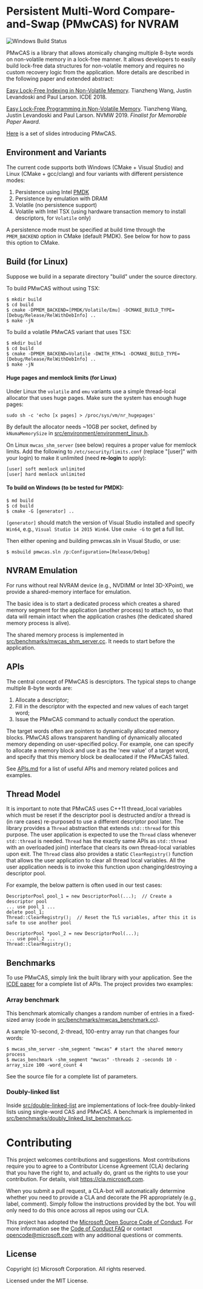 # Persistent Multi-Word Compare-and-Swap (PMwCAS) for NVRAM

![Windows Build Status](https://justinlevandoski.visualstudio.com/_apis/public/build/definitions/c59a8e03-b063-4da5-8b4b-b0092d61c7cb/3/badge "Windows Build Status")

PMwCAS is a library that allows atomically changing multiple 8-byte words on non-volatile memory in a lock-free manner. It allows developers to easily build lock-free data structures for non-volatile memory and requires no custom recovery logic from the application. More details are described in the following paper and extended abstract:

[Easy Lock-Free Indexing in Non-Volatile Memory](http://justinlevandoski.org/papers/ICDE18_mwcas.pdf).
Tianzheng Wang, Justin Levandoski and Paul Larson. ICDE 2018.

[Easy Lock-Free Programming in Non-Volatile Memory](http://www.cs.sfu.ca/~tzwang/pmwcas-nvmw.pdf).
Tianzheng Wang, Justin Levandoski and Paul Larson. NVMW 2019. *Finalist for Memorable Paper Award.*

[Here](http://www.cs.sfu.ca/~tzwang/pmwcas-slides.pdf) is a set of slides introducing PMwCAS.

## Environment and Variants

The current code supports both Windows (CMake + Visual Studio) and Linux (CMake + gcc/clang) and four variants with different persistence modes:

1. Persistence using Intel [PMDK](https://pmem.io)
2. Persistence by emulation with DRAM
3. Volatile (no persistence support)
4. Volatile with Intel TSX (using hardware transaction memory to install descriptors, for `Volatile` only)

A persistence mode must be specified at build time through the `PMEM_BACKEND` option in CMake (default PMDK). See below for how to pass this option to CMake.

## Build (for Linux)
Suppose we build in a separate directory "build" under the source directory.

To build PMwCAS without using TSX:
```
$ mkdir build
$ cd build
$ cmake -DPMEM_BACKEND=[PMDK/Volatile/Emu] -DCMAKE_BUILD_TYPE=[Debug/Release/RelWithDebInfo] ..
$ make -jN
```

To build a volatile PMwCAS variant that uses TSX:
```
$ mkdir build
$ cd build
$ cmake -DPMEM_BACKEND=Volatile -DWITH_RTM=1 -DCMAKE_BUILD_TYPE=[Debug/Release/RelWithDebInfo] ..
$ make -jN
```

#### Huge pages and memlock limits (for Linux)

Under Linux the `volatile` and `emu` variants use a simple thread-local allocator that uses huge pages. Make sure the system has enough huge pages:
```
sudo sh -c 'echo [x pages] > /proc/sys/vm/nr_hugepages'
```
By default the allocator needs ~10GB per socket, defined by `kNumaMemorySize` in [src/environment/environment_linux.h](./src/environment/environment_linux.h).

On Linux `mwcas_shm_server` (see below) requires a proper value for memlock limits. Add the following to `/etc/security/limits.conf` (replace "[user]" with your login) to make it unlimited (need **re-login** to apply):
```
[user] soft memlock unlimited
[user] hard memlock unlimited
```

#### To build on Windows (to be tested for PMDK):

```
$ md build
$ cd build
$ cmake -G [generator] ..
```

`[generator]` should match the version of Visual Studio installed and specify `Win64`, e.g., `Visual Studio 14 2015 Win64`. Use `cmake -G` to get a full list.

Then either opening and building pmwcas.sln in Visual Studio, or use:

```
$ msbuild pmwcas.sln /p:Configuration=[Release/Debug]
```

## NVRAM Emulation

For runs without real NVRAM device (e.g., NVDIMM or Intel 3D-XPoint), we provide a shared-memory interface for emulation. 

The basic idea is to start a dedicated process which creates a shared memory segment for the application (another process) to attach to, so that data will remain intact when the application crashes (the dedicated shared memory process is alive).

The shared memory process is implemented in [src/benchmarks/mwcas_shm_server.cc](./src/benchmarks/mwcas_shm_server.cc). It needs to start before the application.

## APIs

The central concept of PMwCAS is desrciptors. The typical steps to change multiple 8-byte words are:
1. Allocate a descriptor;
2. Fill in the descriptor with the expected and new values of each target word;
3. Issue the PMwCAS command to actually conduct the operation.

The target words often are pointers to dynamically allocated memory blocks. PMwCAS allows transparent handling of dynamically allocated memory depending on user-specified policy. For example, one can specify to allocate a memory block and use it as the 'new value' of a target word, and specify that this memory block be deallocated if the PMwCAS failed.

See [APIs.md](./APIs.md) for a list of useful APIs and memory related polices and examples.

## Thread Model

It is important to note that PMwCAS uses C++11 thread_local variables which must be reset if the descriptor pool is destructed and/or a thread is (in rare cases) re-purposed to use a different descriptor pool later. The library provides a `Thread` abstraction that extends `std::thread` for this purpose. The user application is expected to use the `Thread` class whenever `std::thread` is needed. `Thread` has the exactly same APIs as `std::thread` with an overloaded join() interface that clears its own thread-local variables upon exit. The `Thread` class also provides a static `ClearRegistry()` function that allows the user application to clear all thread local variables. All the user application needs is to invoke this function upon changing/destroying a descriptor pool.

For example, the below pattern is often used in our test cases:

```
DescriptorPool pool_1 = new DescriptorPool(...);  // Create a descriptor pool
... use pool_1 ...
delete pool_1;
Thread::ClearRegistry();  // Reset the TLS variables, after this it is safe to use another pool

DescriptorPool *pool_2 = new DescriptorPool(...);
... use pool_2 ...
Thread::ClearRegistry();
```

## Benchmarks

To use PMwCAS, simply link the built library with your application. See the [ICDE paper](http://justinlevandoski.org/papers/ICDE18_mwcas.pdf) for a complete list of APIs. The project provides two examples:

### Array benchmark
This benchmark atomically changes a random number of entries in a fixed-sized array (code in [src/benchmarks/mwcas_benchmark.cc](./src/benchmarks/mwcas_benchmark.cc)). 

A sample 10-second, 2-thread, 100-entry array run that changes four words:

```
$ mwcas_shm_server -shm_segment "mwcas" # start the shared memory process
$ mwcas_benchmark -shm_segment "mwcas" -threads 2 -seconds 10 -array_size 100 -word_count 4
```
See the source file for  a complete list of parameters.

### Doubly-linked list
Inside [src/double-linked-list](./src/double-linked-list) are implementations of  lock-free doubly-linked lists using single-word CAS and PMwCAS. A benchmark is implemented in [src/benchmarks/doubly_linked_list_benchmark.cc](./src/benchmarks/doubly_linked_list_benchmark.cc).

# Contributing

This project welcomes contributions and suggestions.  Most contributions require you to agree to a
Contributor License Agreement (CLA) declaring that you have the right to, and actually do, grant us
the rights to use your contribution. For details, visit https://cla.microsoft.com.

When you submit a pull request, a CLA-bot will automatically determine whether you need to provide
a CLA and decorate the PR appropriately (e.g., label, comment). Simply follow the instructions
provided by the bot. You will only need to do this once across all repos using our CLA.

This project has adopted the [Microsoft Open Source Code of Conduct](https://opensource.microsoft.com/codeofconduct/).
For more information see the [Code of Conduct FAQ](https://opensource.microsoft.com/codeofconduct/faq/) or
contact [opencode@microsoft.com](mailto:opencode@microsoft.com) with any additional questions or comments.

## License

Copyright (c) Microsoft Corporation. All rights reserved.

Licensed under the MIT License.
